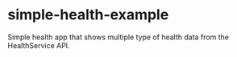 # simple-health-example
Simple health app that shows multiple type of health data from the HealthService API.
